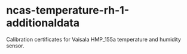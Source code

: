 # ncas-temperature-rh-1-additionaldata

Calibration certificates for Vaisala HMP_155a temperature and humidity sensor.
